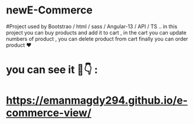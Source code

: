 # newE-Commerce
#Project used by Bootstrao / html / sass / Angular-13 / API / TS .. in this project you can buy products and add it to cart , in the cart you can update numbers of product , you can delete product from cart finally you can order product ❤️
# you can see it 🤔👇 :
# https://emanmagdy294.github.io/e-commerce-view/
